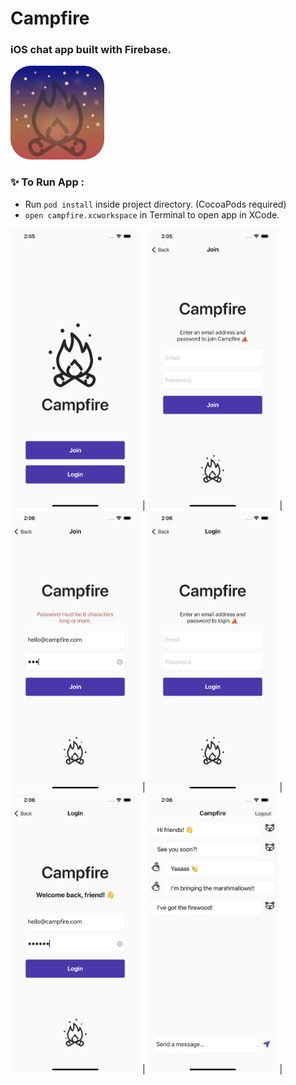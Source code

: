 #  Campfire

### iOS chat app built with Firebase.

<img src="Campfire/Assets.xcassets/CampfireAppIcon.imageset/CampfireAppIcon.png" alt="Campfire Chat App Icon" width="150" height="150"/>

### **✨ To Run App :** 
- Run `pod install` inside project directory. (CocoaPods required)
- `open campfire.xcworkspace` in Terminal to open app in XCode.

<img src="Campfire/Assets.xcassets/Screenshots/0.imageset/0.png" alt="main screen" width="207" height="448"/> |
<img src="Campfire/Assets.xcassets/Screenshots/1.imageset/1.png" alt="main screen" width="207" height="448"/> |
<img src="Campfire/Assets.xcassets/Screenshots/2.imageset/2.png" alt="main screen" width="207" height="448"/> |
<img src="Campfire/Assets.xcassets/Screenshots/3.imageset/3.png" alt="main screen" width="207" height="448"/> |
<img src="Campfire/Assets.xcassets/Screenshots/4.imageset/4.png" alt="main screen" width="207" height="448"/> |
<img src="Campfire/Assets.xcassets/Screenshots/5.imageset/5.png" alt="main screen" width="207" height="448"/> |
